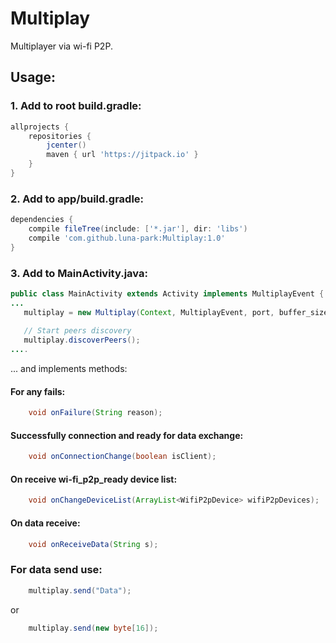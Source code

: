 # Multiplay
Multiplayer via wi-fi P2P.

## Usage:<br>
### 1. Add to root build.gradle:
```gradle
allprojects {
    repositories {
        jcenter()
        maven { url 'https://jitpack.io' }
    }
}
```

### 2. Add to app/build.gradle:
```gradle
dependencies {
    compile fileTree(include: ['*.jar'], dir: 'libs')
    compile 'com.github.luna-park:Multiplay:1.0'
}
```
### 3. Add to MainActivity.java:
```java
public class MainActivity extends Activity implements MultiplayEvent {
...
   multiplay = new Multiplay(Context, MultiplayEvent, port, buffer_size);
   
   // Start peers discovery
   multiplay.discoverPeers();
....
```
... and implements methods:
#### For any fails:
```java
    void onFailure(String reason);
```
#### Successfully connection and ready for data exchange:
```java
    void onConnectionChange(boolean isClient);
```

#### On receive wi-fi_p2p_ready device list:
```java
    void onChangeDeviceList(ArrayList<WifiP2pDevice> wifiP2pDevices);
```

#### On data receive:
```java
    void onReceiveData(String s);
```

### For data send use:
```java
    multiplay.send("Data");   
```
or
```java
    multiplay.send(new byte[16]);
```
